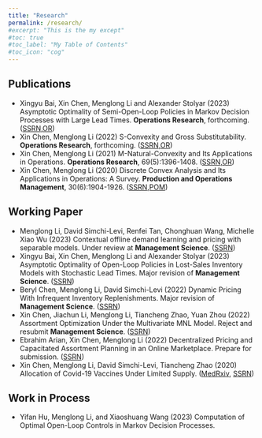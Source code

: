 ```yaml
---
title: "Research"
permalink: /research/
#excerpt: "This is the my except"
#toc: true
#toc_label: "My Table of Contents"
#toc_icon: "cog"
---
```



## Publications

* Xingyu Bai, Xin Chen, Menglong Li and Alexander Stolyar (2023) Asymptotic Optimality of Semi-Open-Loop Policies in Markov Decision Processes with Large Lead Times. **Operations Research**, forthcoming. ([SSRN](https://papers.ssrn.com/sol3/papers.cfm?abstract_id=3685551),[OR](https://pubsonline.informs.org/doi/abs/10.1287/opre.2021.088))
* Xin Chen, Menglong Li (2022) S-Convexity and Gross Substitutability. **Operations Research**, forthcoming. ([SSRN](http://www.google.com/url?q=http%3A%2F%2Fssrn.com%2Fabstract%3D3549632&sa=D&sntz=1&usg=AFQjCNESBg5t491MLj-0NKrjKkYFGuFT2w),[OR](https://doi.org/10.1287/opre.2022.2394))
* Xin Chen, Menglong Li (2021) M-Natural-Convexity and Its Applications in Operations. **Operations Research**, 69(5):1396-1408. ([SSRN](https://www.google.com/url?q=https%3A%2F%2Fpapers.ssrn.com%2Fsol3%2Fpapers.cfm%3Fabstract_id%3D3431474&sa=D&sntz=1&usg=AFQjCNHni1WzyvoGd5vpDaCPE5U-B70ULg),[OR](https://doi.org/10.1287/opre.2020.2070))
* Xin Chen, Menglong Li (2020) Discrete Convex Analysis and Its Applications in Operations: A Survey. **Production and Operations Management**, 30(6):1904-1926. ([SSRN](http://www.google.com/url?q=http%3A%2F%2Fssrn.com%2Fabstract%3D3549628&sa=D&sntz=1&usg=AFQjCNF1-_9NcdaipDQTTJkvt1-B0RsRTg),[POM](https://doi.org/10.1111/poms.13234))


## Working Paper
* Menglong Li, David Simchi-Levi, Renfei Tan, Chonghuan Wang, Michelle Xiao Wu (2023) Contextual offline demand learning and pricing with separable models. Under review at **Management Science**. ([SSRN](https://ssrn.com/abstract=4619018))
* Xingyu Bai, Xin Chen, Menglong Li and Alexander Stolyar (2023) Asymptotic Optimality of Open-Loop Policies in Lost-Sales Inventory Models with Stochastic Lead Times. Major revision of **Management Science**. ([SSRN](https://papers.ssrn.com/sol3/papers.cfm?abstract_id=4362329))
* Beryl Chen, Menglong Li, David Simchi-Levi (2022) Dynamic Pricing With Infrequent Inventory Replenishments. Major revision of **Management Science**. ([SSRN](https://papers.ssrn.com/sol3/papers.cfm?abstract_id=4240137))
* Xin Chen, Jiachun Li, Menglong Li, Tiancheng Zhao, Yuan Zhou (2022) Assortment Optimization Under the Multivariate MNL Model. Reject and resubmit **Management Science**. ([SSRN](https://papers.ssrn.com/sol3/papers.cfm?abstract_id=4233712))
* Ebrahim Arian, Xin Chen, Menglong Li (2022) Decentralized Pricing and Capacitated Assortment Planning in an Online Marketplace. Prepare for submission. ([SSRN](https://papers.ssrn.com/sol3/papers.cfm?abstract_id=4007777))
* Xin Chen, Menglong Li, David Simchi-Levi, Tiancheng Zhao (2020) Allocation of Covid-19 Vaccines Under Limited Supply. ([MedRxiv](https://www.google.com/url?q=https%3A%2F%2Fwww.medrxiv.org%2Fcontent%2F10.1101%2F2020.08.23.20179820v1&sa=D&sntz=1&usg=AFQjCNF5VW40jSoxcYmOYoA2ajo0RJaDSA), [SSRN](https://www.google.com/url?q=https%3A%2F%2Fpapers.ssrn.com%2Fsol3%2Fpapers.cfm%3Fabstract_id%3D3678986&sa=D&sntz=1&usg=AFQjCNGGBgKDaZ2vfJQ4eJaqZ2xsgPuXUw))




## Work in Process
* Yifan Hu, Menglong Li, and Xiaoshuang Wang (2023) Computation of Optimal Open-Loop Controls in Markov Decision Processes.